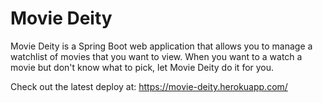 # Movie Deity
Movie Deity is a Spring Boot web application that allows you to manage a watchlist of movies that you want to view. When you want to a watch a movie but don't know what to pick, let Movie Deity do it for you.

Check out the latest deploy at: https://movie-deity.herokuapp.com/
